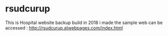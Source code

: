 # rsudcurup
This is Hospital website backup build in 2018
i made the sample web can be accessed :
http://rsudcurup.atwebpages.com/index.html
